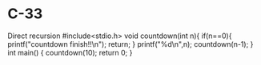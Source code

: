 # C-33
Direct recursion 
#include<stdio.h>
void countdown(int n){
	if(n==0){
	printf("countdown finish!!\n");
	return;
    }
    printf("%d\n",n);
    countdown(n-1);
}
int main()
{
	countdown(10);
	return 0;
}                                                                                                                                                        
